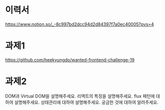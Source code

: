 # 이력서
https://www.notion.so/_-8c997bd2dcc94d2d84397f7a0ec40005?pvs=4

# 과제1
https://github.com/heekyungdo/wanted-frontend-challenge-19

# 과제2
DOM과 Virtual DOM을 설명해주세요.
리액트의 특징을 설명해주세요.
flux 패턴에 대하여 설명해주세요.
상태관리에 대하여 설명해주세요.
궁금한 것에 대하여 알려주세요.
